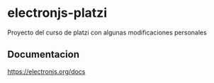 # electronjs-platzi

Proyecto del  curso de platzi con algunas modificaciones personales

## Documentacion

https://electronjs.org/docs